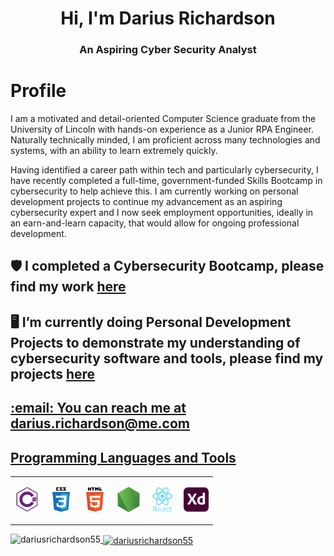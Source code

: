 <h1 align="center">Hi, I'm Darius Richardson</h1>
<h3 align="center">An Aspiring Cyber Security Analyst</h3>
<h1>Profile</h1>
I am a motivated and detail-oriented Computer Science graduate from the University of Lincoln with
hands-on experience as a Junior RPA Engineer. Naturally technically minded, I am proficient across many
technologies and systems, with an ability to learn extremely quickly.

Having identified a career path within tech and particularly cybersecurity, I have recently completed a
full-time, government-funded Skills Bootcamp in cybersecurity to help achieve this. I am currently
working on personal development projects to continue my advancement as an aspiring cybersecurity
expert and I now seek employment opportunities, ideally in an earn-and-learn capacity, that would
allow for ongoing professional development.
<h2>🛡️ I completed a Cybersecurity Bootcamp, please find my work <a href="https://github.com/dariusrichardson55/CyberSecurity-Bootcamp" target="blank">here</h2></a>

<h2>🖥️ I’m currently doing Personal Development Projects to demonstrate my understanding of cybersecurity software and tools, please find my projects <a href="https://github.com/dariusrichardson55/Personal-Development-Projects" target="blank">here</h2>

<h2>:email: You can reach me at darius.richardson@me.com</h2>

<h2 align="left">Programming Languages and Tools</h2>

 <!-- C#  --> 
<table width="99%">
 <tr>
  <a href="https://www.w3schools.com/css" target="C#"> 
   <td><p align="center"><img src="https://github.com/devicons/devicon/blob/master/icons/csharp/csharp-line.svg" alt="csharp" width="40" height="40"/> <a href="https://www.w3schools.com/cs" target="_blank"></a>
  

  <!-- CSS3  --> 
<a href="https://www.w3schools.com/css" target="_blank"> 
 <td><p align="center"><img  src="https://github.com/devicons/devicon/blob/master/icons/css3/css3-original-wordmark.svg" alt="CSS3" width="40" height="40"/></a>

 
<!-- HTML5  --> 
<a href="https://www.w3schools.com/html/default.asp" target="_blank"> 
 <td><p align="center"><img src="https://github.com/devicons/devicon/blob/master/icons/html5/html5-original-wordmark.svg" alt="HTML5" width="40" height="40"/></a></p></td>

<!-- Node.js  --> 
<a href="https://nodejs.org/en/about" target="_blank"> 
 <td><p align="center"><img src="https://github.com/devicons/devicon/blob/master/icons/nodejs/nodejs-original.svg" alt="Node.js" width="40" height="40"/></a></p></td>


<!-- React --> 
<a href="https://nodejs.org/en/about" target="_blank"> 
 <td><p align="center"><img src="https://github.com/devicons/devicon/blob/master/icons/react/react-original-wordmark.svg" alt="React" width="40" height="40"/></a></p></td>


<!-- Adobe Design --> 
 <a href="https://www.adobe.com/products/xd.html" target="_blank"> 
 <td><p align="center"><img src="https://github.com/devicons/devicon/blob/master/icons/xd/xd-plain.svg" alt="Adobe Design" width="40" height="40"/></a></p</td>
</tr>
</table>

<p><img align="left" src="https://github-readme-stats.vercel.app/api/top-langs?username=dariusrichardson55&show_icons=true&locale=en&layout=compact" alt="dariusrichardson55" /></p>

<p>&nbsp;<img align="center" src="https://github-readme-stats.vercel.app/api?username=dariusrichardson55&show_icons=true&locale=en" alt="dariusrichardson55" /></p>
